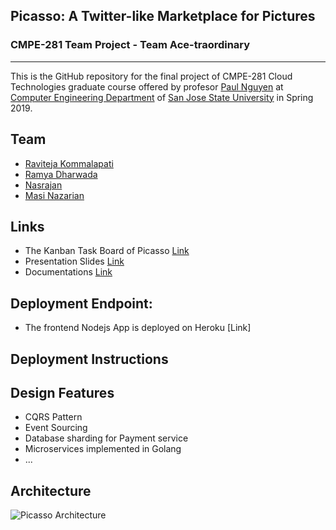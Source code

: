 ## Picasso: A Twitter-like Marketplace for Pictures
### CMPE-281 Team Project - Team Ace-traordinary
---

This is the GitHub repository for the final project of CMPE-281 Cloud Technologies graduate course offered by profesor [Paul Nguyen](https://github.com/paulnguyen) at [Computer Engineering Department](https://cmpe.sjsu.edu/) of [San Jose State University](https://www.sjsu.edu/) in Spring 2019.

## Team
- [Raviteja Kommalapati](https://github.com/RAVITEJAKOMMALAPATI20)
- [Ramya Dharwada](https://github.com/RamyaDharwada)
- [Nasrajan ](https://github.com/nasrajan)
- [Masi Nazarian](https://github.com/Masea)

## Links

- The Kanban Task Board of Picasso [Link](https://github.com/nguyensjsu/sp19-281-ace-traordinary/projects/1)
- Presentation Slides [Link]()
- Documentations [Link]()

## Deployment Endpoint:
- The frontend Nodejs App is deployed on Heroku [Link]

## Deployment Instructions


## Design Features
- CQRS Pattern
- Event Sourcing
- Database sharding for Payment service
- Microservices implemented in Golang
- ...


## Architecture
![Picasso Architecture](https://github.com/nguyensjsu/sp19-281-ace-traordinary/blob/master/Design%20architecture/Picasso-Architecture.png)
